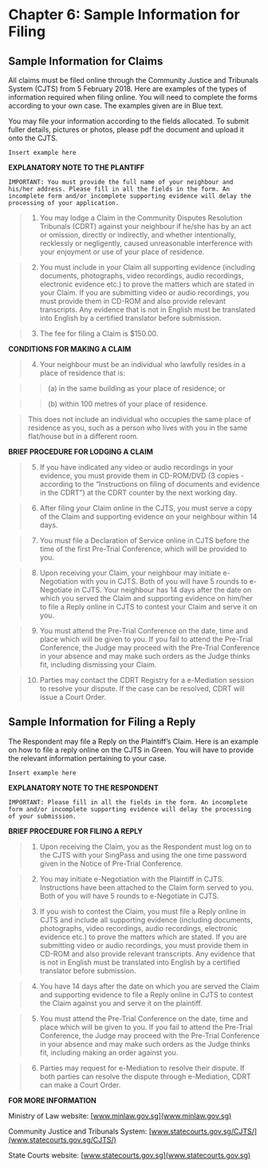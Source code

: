 # Chapter 6: Sample Information for Filing

## Sample Information for Claims

All claims must be filed online through the Community Justice and Tribunals System (CJTS) from 5 February 2018. Here are examples of the types of information required when filing online. You will need to complete the forms according to your own case. The examples given are in Blue text.

You may file your information according to the fields allocated. To submit fuller details, pictures or photos, please pdf the document and upload it onto the CJTS.

```
Insert example here
```

**EXPLANATORY NOTE TO THE PLANTIFF**

```
IMPORTANT: You must provide the full name of your neighbour and his/her address. Please fill in all the fields in the form. An incomplete form and/or incomplete supporting evidence will delay the processing of your application.
```

> 1) You may lodge a Claim in the Community Disputes Resolution Tribunals (CDRT) against your neighbour if he/she has by an act or omission, directly or indirectly, and whether intentionally, recklessly or negligently, caused unreasonable interference with your enjoyment or use of your place of residence.

> 2) You must include in your Claim all supporting evidence (including documents, photographs, video recordings, audio recordings, electronic evidence etc.) to prove the matters which are stated in your Claim. If you are submitting video or audio recordings, you must provide them in CD-ROM and also provide relevant transcripts. Any evidence that is not in English must be translated into English by a certified translator before submission. 

> 3) The fee for filing a Claim is $150.00. 

**CONDITIONS FOR MAKING A CLAIM**

> 4) Your neighbour must be an individual who lawfully resides in a place of residence that is:

> > (a) in the same building as your place of residence; or

> > (b) within 100 metres of your place of residence.

> This does not include an individual who occupies the same place of residence as you, such as a person who lives with you in the same flat/house but in a different room.

**BRIEF PROCEDURE FOR LODGING A CLAIM**

> 5) If you have indicated any video or audio recordings in your evidence, you must provide them in CD-ROM/DVD (3 copies - according to the “Instructions on filing of documents and evidence in the CDRT”) at the CDRT counter by the next working day.

> 6) After filing your Claim online in the CJTS, you must serve a copy of the Claim and supporting evidence on your neighbour within 14 days.

> 7) You must file a Declaration of Service online in CJTS before the time of the first Pre-Trial Conference, which will be provided to you.

> 8) Upon receiving your Claim, your neighbour may initiate e-Negotiation with you in CJTS. Both of you will have 5 rounds to e-Negotiate in CJTS. Your neighbour has 14 days after the date on which you served the Claim and supporting evidence on him/her to file a Reply online in CJTS to contest your Claim and serve it on you.

> 9) You must attend the Pre-Trial Conference on the date, time and place which will be given to you. If you fail to attend the Pre-Trial Conference, the Judge may proceed with the Pre-Trial Conference in your absence and may make such orders as the Judge thinks fit, including dismissing your Claim.

> 10) Parties may contact the CDRT Registry for a e-Mediation session to resolve your dispute. If the case can be resolved, CDRT will issue a Court Order.

## Sample Information for Filing a Reply

The Respondent may file a Reply on the Plaintiff’s Claim. Here is an example on how to file a reply online on the CJTS in Green. You will have to provide the relevant information pertaining to your case.

```
Insert example here
```

**EXPLANATORY NOTE TO THE RESPONDENT**

```
IMPORTANT: Please fill in all the fields in the form. An incomplete form and/or incomplete supporting evidence will delay the processing of your submission.
```

**BRIEF PROCEDURE FOR FILING A REPLY**

> 1) Upon receiving the Claim, you as the Respondent must log on to the CJTS with your SingPass and using the one time password given in the Notice of Pre-Trial Conference.

> 2) You may initiate e-Negotiation with the Plaintiff in CJTS. Instructions have been attached to the Claim form served to you. Both of you will have 5 rounds to e-Negotiate in CJTS.

> 3) If you wish to contest the Claim, you must file a Reply online in CJTS and include all supporting evidence (including documents, photographs, video recordings, audio recordings, electronic evidence etc.) to prove the matters which are stated. If you are submitting video or audio recordings, you must provide them in CD-ROM and also provide relevant transcripts. Any evidence that is not in English must be translated into English by a certified translator before submission.

> 4) You have 14 days after the date on which you are served the Claim and supporting evidence to file a Reply online in CJTS to contest the Claim against you and serve it on the plaintiff.

> 5) You must attend the Pre-Trial Conference on the date, time and place which will be given to you. If you fail to attend the Pre-Trial Conference, the Judge may proceed with the Pre-Trial Conference in your absence and may make such orders as the Judge thinks fit, including making an order against you.

> 6) Parties may request for e-Mediation to resolve their dispute. If both parties can resolve the dispute through e-Mediation, CDRT can make a Court Order.

**FOR MORE INFORMATION**

Ministry of Law website: [www.minlaw.gov.sg](www.minlaw.gov.sg)

Community Justice and Tribunals System: [www.statecourts.gov.sg/CJTS/](www.statecourts.gov.sg/CJTS/)

State Courts website: [www.statecourts.gov.sg](www.statecourts.gov.sg)